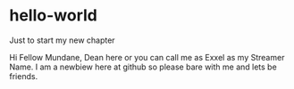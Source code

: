 # hello-world
Just to start my new chapter 

Hi Fellow Mundane,
Dean here or you can call me as Exxel as my Streamer Name.
I am a newbiew here at github so please bare with me and lets be friends.
